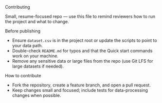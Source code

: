 Contributing

Small, resume-focused repo — use this file to remind reviewers how to run the project and what to change.

Before publishing

- Ensure `dataset.csv` is in the project root or update the scripts to point to your data path.
- Double-check `README.md` for typos and that the Quick start commands work on your machine.
- Remove any sensitive data or large files from the repo (use Git LFS for large datasets if needed).

How to contribute

- Fork the repository, create a feature branch, and open a pull request.
- Keep changes small and focused; include tests for data-processing changes when possible.
